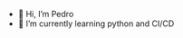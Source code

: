 - 👋 Hi, I’m Pedro
- 🌱 I’m currently learning python and CI/CD


<!---
pedrocian/pedrocian is a ✨ special ✨ repository because its `README.md` (this file) appears on your GitHub profile.
You can click the Preview link to take a look at your changes.
--->
